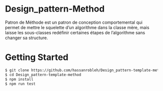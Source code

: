 # Design_pattern-Method

Patron de Méthode est un patron de conception comportemental
qui permet de mettre le squelette d’un algorithme dans
la classe mère, mais laisse les sous-classes redéfinir certaines
étapes de l’algorithme sans changer sa structure.

# Getting Started

```bash
$ git clone https://github.com/hassanrobleh/Design_pattern-template-method.git
$ cd Design_pattern-template-method
$ npm install
$ npm run test
